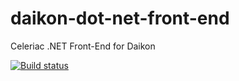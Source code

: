# daikon-dot-net-front-end
Celeriac .NET Front-End for Daikon

[![Build status](https://ci.appveyor.com/api/projects/status/t6tbkmsa1dababnu?svg=true)](https://ci.appveyor.com/project/twschiller/daikon-dot-net-front-end)
